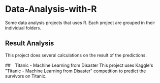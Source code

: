 # Data-Analysis-with-R
Some data analysis projects that uses R. Each project are grouped in their individual folders. 
## Result Analysis
This project does several calculations on the result of the predictions. 

##　Titanic - Machine Learning from Disaster
This project uses Kaggle's "Titanic - Machine Learning from Disaster" competition to predict the survivors on Titanic.  
